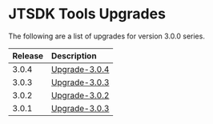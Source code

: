 # JTSDK Tools Upgrades

The following are a list of upgrades for version 3.0.0 series.

|Release  | Description
|:---     |:---
| 3.0.4   | [Upgrade-3.0.4](Upgrade-3.0.4.md)
| 3.0.3   | [Upgrade-3.0.3](Upgrade-3.0.3.md)
| 3.0.2   | [Upgrade-3.0.2](Upgrade-3.0.2.md)
| 3.0.1   | [Upgrade-3.0.3](Upgrade-3.0.1.md)